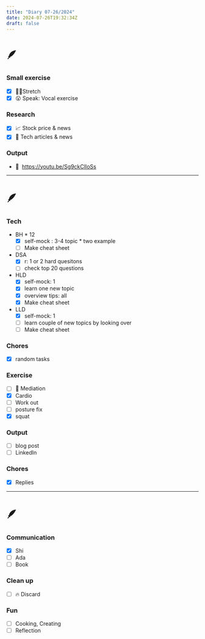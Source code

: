```yaml
---
title: "Diary 07-26/2024"  
date: 2024-07-26T19:32:34Z
draft: false
---
```


# 🪶

### Small exercise

- [x]  🧎‍♀️Stretch
- [x]  😮 Speak: Vocal exercise

### Research

- [x]  📈 Stock price & news
- [x]  👾 Tech articles & news

### Output

- 🎥  https://youtu.be/Sg9ckClIoSs

---

# 🪶

### Tech

- BH * 12
    - [x]  self-mock : 3-4 topic * two example
    - [ ]  Make cheat sheet
- DSA
    - [x]  r: 1 or 2 hard quesitons
    - [ ]  check top 20 questions
- HLD
    - [x]  self-mock: 1
    - [x]  learn one new topic
    - [x]  overview tips: all
    - [x]  Make cheat sheet
- LLD
    - [x]  self-mock: 1
    - [ ]  learn couple of new topics by looking over
    - [ ]  Make cheat sheet

### Chores

- [x]  random tasks

### Exercise

- [ ]  🧘 Mediation
- [x]  Cardio
- [ ]  Work out
- [ ]  posture fix
- [x]  squat

### Output

- [ ]  blog post
- [ ]  LinkedIn

### Chores

- [x]  Replies

---

# 🪶

### Communication

- [x]  Shi
- [ ]  Ada
- [ ]  Book

### Clean up

- [ ]  🔥 Discard

### Fun

- [ ]  Cooking, Creating
- [ ]  Reflection